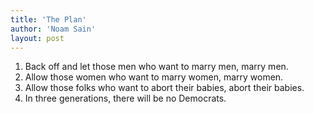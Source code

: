 ```yaml
---
title: 'The Plan'
author: 'Noam Sain'
layout: post
---
```


1. Back off and let those men who want to marry men, marry men.
2. Allow those women who want to marry women, marry women.
3. Allow those folks who want to abort their babies, abort their babies.
4. In three generations, there will be no Democrats.